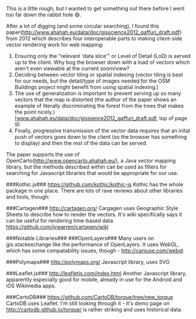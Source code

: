 This is a little rough, but I wanted to get something out there before I went too far down the rabbit hole :smile:.

After a lot of digging (and some circular searching), I found this paper(http://www.ahahah.eu/data/doc/gisscience2012_gaffuri_draft.pdf) from 2012 which describes four interoperable parts to making client-side vector rendering work for web mapping:
1. Ensuring only the "relevant 'data slice'" or Level of Detail (LoD) is served up to the client. Why bog the browser down with a load of vectors which aren't even viewable at the current zoom/view?
2. Deciding between vector tiling or spatial indexing (vector tiling is best for our needs, but the detail/type of images needed for the OSM Buildings project might benefit from using spatial indexing.)
3. The use of generalization is important to prevent serving up so many vectors that the map is distorted (the author of the paper shows an example of literally discriminating the forest from the trees that makes the point nicely.) [www.ahahah.eu/data/doc/gissience2012_gaffuri_draft.pdf, top of page 9)
4. Finally, progressive transmission of the vector data requires that an inital push of vectors goes down to the client (so the browser has something to display) and then the rest of the data can be served.

The paper supports the use of OpenCarto(http://www.opencarto.ahahah.eu/), a Java vector mapping library, but the methods described within can be used as filters for searching for Javascript libraries that would be appropriate for our use.

###Kothic.js###
https://github.com/kothic/kothic-js
Kothic has the whole package in one place. There are lots of rave reviews about other libraries and tools, though:

###Cartagen###
http://cartagen.org/
Cargagen uses Geographic Style Sheets to describe how to render the vectors. It's wiki specifically says it can be useful for rendering time-based data https://github.com/jywarren/cartagen/wiki

###Notable Libraries###
###OpenLayers###
Many users on gis.stackexchange like the performance of OpenLayers. It uses WebGL, which has some compatability issues, though - http://caniuse.com/webgl

###Polymaps###
http://polymaps.org/
Javascript library, uses SVG

###Leaflet.js###
http://leafletjs.com/index.html
Another Javascript library, apparently especially good for mobile, already in use for the Android and iOS Wikimedia apps. 

###CartoDB###
https://github.com/CartoDB/torque/tree/new_torque
CartoDB uses Leaflet. I'm still looking through it - it's demo page on
http://cartodb.github.io/torque/ is rather striking and uses historical data.

